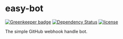 easy-bot
========

[![Greenkeeper badge](https://badges.greenkeeper.io/PeterDaveHello/easy-bot.svg)](https://greenkeeper.io/)
[![Dependency Status](https://david-dm.org/PeterDaveHello/easy-bot.svg)](https://david-dm.org/PeterDaveHello/easy-bot)
[![license](https://img.shields.io/badge/license-MIT-brightgreen.svg?style=flat)](https://github.com/cdnjs/cdnjs/blob/master/MIT-LICENSE)

The simple GitHub webhook handle bot.
